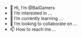 - 👋 Hi, I’m @BaiGamers
- 👀 I’m interested in ...
- 🌱 I’m currently learning ...
- 💞️ I’m looking to collaborate on ...
- 📫 How to reach me ...

<!---
BaiGamers/BaiGamers is a ✨ special ✨ repository because its `README.md` (this file) appears on your GitHub profile.
You can click the Preview link to take a look at your changes.
--->
